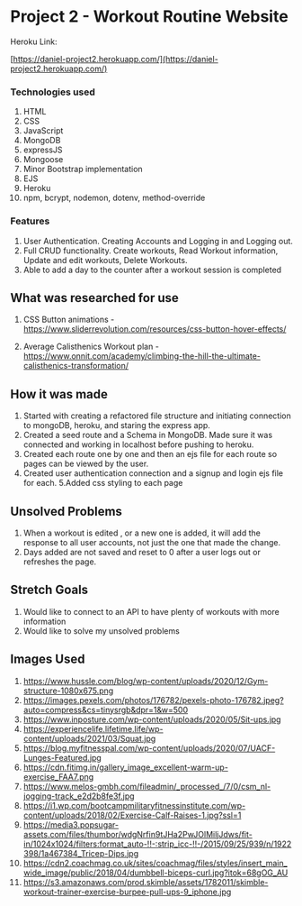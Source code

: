 # Project 2 - Workout Routine Website

Heroku Link:

[https://daniel-project2.herokuapp.com/](https://daniel-project2.herokuapp.com/)

### Technologies used
1. HTML
2. CSS
3. JavaScript
4. MongoDB
5. expressJS
6. Mongoose
7. Minor Bootstrap implementation
8. EJS
9. Heroku
10. npm, bcrypt, nodemon, dotenv, method-override


### Features
1. User Authentication. Creating Accounts and Logging in and Logging out.
2. Full CRUD functionality. Create workouts, Read Workout information, Update and edit workouts, Delete Workouts.
3. Able to add a day to the counter after a workout session is completed


## What was researched for use
1. CSS Button animations - https://www.sliderrevolution.com/resources/css-button-hover-effects/

2. Average Calisthenics Workout plan - https://www.onnit.com/academy/climbing-the-hill-the-ultimate-calisthenics-transformation/

## How it was made
1. Started with creating a refactored file structure and initiating connection to mongoDB, heroku, and staring the express app.
2. Created a seed route and a Schema in MongoDB. Made sure it was connected and working in localhost before pushing to heroku.
3. Created each route one by one and then an ejs file for each route so pages can be viewed by the user.
4. Created user authentication connection and a signup and login ejs file for each.
5.Added css styling to each page

## Unsolved Problems
1. When a workout is edited , or a new one is added, it will add the response to all user accounts, not just the one that made the change.
2. Days added are not saved and reset to 0 after a user logs out or refreshes the page.


## Stretch Goals 
1. Would like to connect to an API to have plenty of workouts with more information
2. Would like to solve my unsolved problems 

## Images Used
1. https://www.hussle.com/blog/wp-content/uploads/2020/12/Gym-structure-1080x675.png
2. https://images.pexels.com/photos/176782/pexels-photo-176782.jpeg?auto=compress&cs=tinysrgb&dpr=1&w=500
3. https://www.inposture.com/wp-content/uploads/2020/05/Sit-ups.jpg
4. https://experiencelife.lifetime.life/wp-content/uploads/2021/03/Squat.jpg
5. https://blog.myfitnesspal.com/wp-content/uploads/2020/07/UACF-Lunges-Featured.jpg
6. https://cdn.fitimg.in/gallery_image_excellent-warm-up-exercise_FAA7.png
7. https://www.melos-gmbh.com/fileadmin/_processed_/7/0/csm_nl-jogging-track_e2d2b8fe3f.jpg
8. https://i1.wp.com/bootcampmilitaryfitnessinstitute.com/wp-content/uploads/2018/02/Exercise-Calf-Raises-1.jpg?ssl=1
9. https://media3.popsugar-assets.com/files/thumbor/wdgNrfin9tJHa2PwJOlMiljJdws/fit-in/1024x1024/filters:format_auto-!!-:strip_icc-!!-/2015/09/25/939/n/1922398/1a467384_Tricep-Dips.jpg
10. https://cdn2.coachmag.co.uk/sites/coachmag/files/styles/insert_main_wide_image/public/2018/04/dumbbell-biceps-curl.jpg?itok=68gOG_AU
11. https://s3.amazonaws.com/prod.skimble/assets/1782011/skimble-workout-trainer-exercise-burpee-pull-ups-9_iphone.jpg